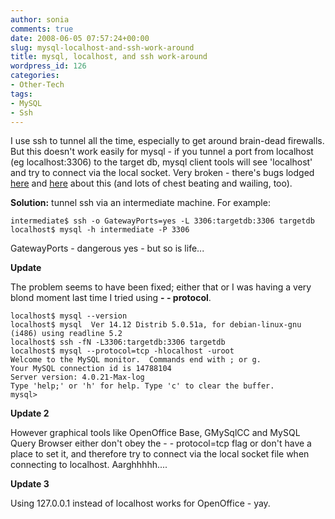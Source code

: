 ```yaml
---
author: sonia
comments: true
date: 2008-06-05 07:57:24+00:00
slug: mysql-localhost-and-ssh-work-around
title: mysql, localhost, and ssh work-around
wordpress_id: 126
categories:
- Other-Tech
tags:
- MySQL
- Ssh
---
```


I use ssh to tunnel all the time, especially to get around brain-dead firewalls. But this doesn't work easily for mysql - if you tunnel a port from localhost (eg localhost:3306) to the target db, mysql client tools will see 'localhost' and try to connect via the local socket. Very broken - there's bugs lodged [here](http://bugs.mysql.com/bug.php?id=27361) and [here](http://bugs.mysql.com/bug.php?id=31577) about this (and lots of chest beating and wailing, too).

**Solution:** tunnel ssh via an intermediate machine. For example:

    
    intermediate$ ssh -o GatewayPorts=yes -L 3306:targetdb:3306 targetdb
    localhost$ mysql -h intermediate -P 3306


GatewayPorts - dangerous yes - but so is life...

**Update**

The problem seems to have been fixed; either that or I was having a very blond moment last time I tried using **- - protocol**.

    
    localhost$ mysql --version
    localhost$ mysql  Ver 14.12 Distrib 5.0.51a, for debian-linux-gnu (i486) using readline 5.2
    localhost$ ssh -fN -L3306:targetdb:3306 targetdb
    localhost$ mysql --protocol=tcp -hlocalhost -uroot
    Welcome to the MySQL monitor.  Commands end with ; or g.
    Your MySQL connection id is 14788104
    Server version: 4.0.21-Max-log
    Type 'help;' or 'h' for help. Type 'c' to clear the buffer.
    mysql>


**Update 2**

However graphical tools like OpenOffice Base, GMySqlCC and MySQL Query Browser either don't obey the - - protocol=tcp flag or don't have a place to set it, and therefore try to connect via the local socket file when connecting to localhost. Aarghhhhh....

**Update 3**

Using 127.0.0.1 instead of localhost works for OpenOffice - yay.
